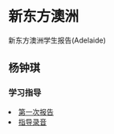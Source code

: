 # 新东方澳洲
新东方澳洲学生报告(Adelaide)

## 杨钟琪
### 学习指导
<a href="yzq/yzq-关爱计划学习指导报告.pdf"><li>第一次报告</li></a>
<a href=""><li>指导录音</li></a>
